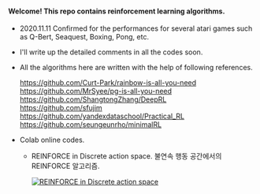 #### Welcome! This repo contains reinforcement learning algorithms.

- 2020.11.11 Confirmed for the performances for several atari games such as Q-Bert, Seaquest, Boxing, Pong, etc.  

- I'll write up the detailed comments in all the codes soon. 

- All the algorithms here are written with the help of following references.

    https://github.com/Curt-Park/rainbow-is-all-you-need  
    https://github.com/MrSyee/pg-is-all-you-need  
    https://github.com/ShangtongZhang/DeepRL  
    https://github.com/sfujim  
    https://github.com/yandexdataschool/Practical_RL  
    https://github.com/seungeunrho/minimalRL

- Colab online codes.

    - REINFORCE in Discrete action space. 불연속 행동 공간에서의 REINFORCE 알고리즘.
    
       [![REINFORCE in Discrete action space](https://user-images.githubusercontent.com/56760035/104275255-cb4d0b00-54e5-11eb-9501-afa6ead99c23.png)](https://colab.research.google.com/github/kyunghoon-jung/MacaronRL/blob/main/Policy_Based/REINFORCE/1.%20DiscreteREINFORCE.ipynb)
